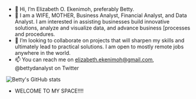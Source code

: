 - 👋 Hi, I’m Elizabeth O. Ekenimoh, preferably Betty.
- 👀 I am a WIFE, MOTHER, Business Analyst, Financial Analyst, and Data Analyst. I am interested in assisting businesses build innovative solutions, analyze and visualize data, and advance business [processes and procedures.
- 💞️ I’m looking to collaborate on projects that will sharpen my skills and ultimately lead to practical solutions. I am open to mostly remote jobs anywhere in the world.
- 📫 You can reach me on elizabeth.ekenimoh@gmail.com, @bettydanalyst on Twitter

![Betty's GitHub stats](https://github-readme-stats.vercel.app/api?username=bettydanalyst&theme=dark&show_icons=true)
- WELCOME TO MY SPACE!!!!

<!---
BettyDAnalyst/BettyDAnalyst is a ✨ special ✨ repository because its `README.md` (this file) appears on your GitHub profile.
You can click the Preview link to take a look at your changes.
--->

